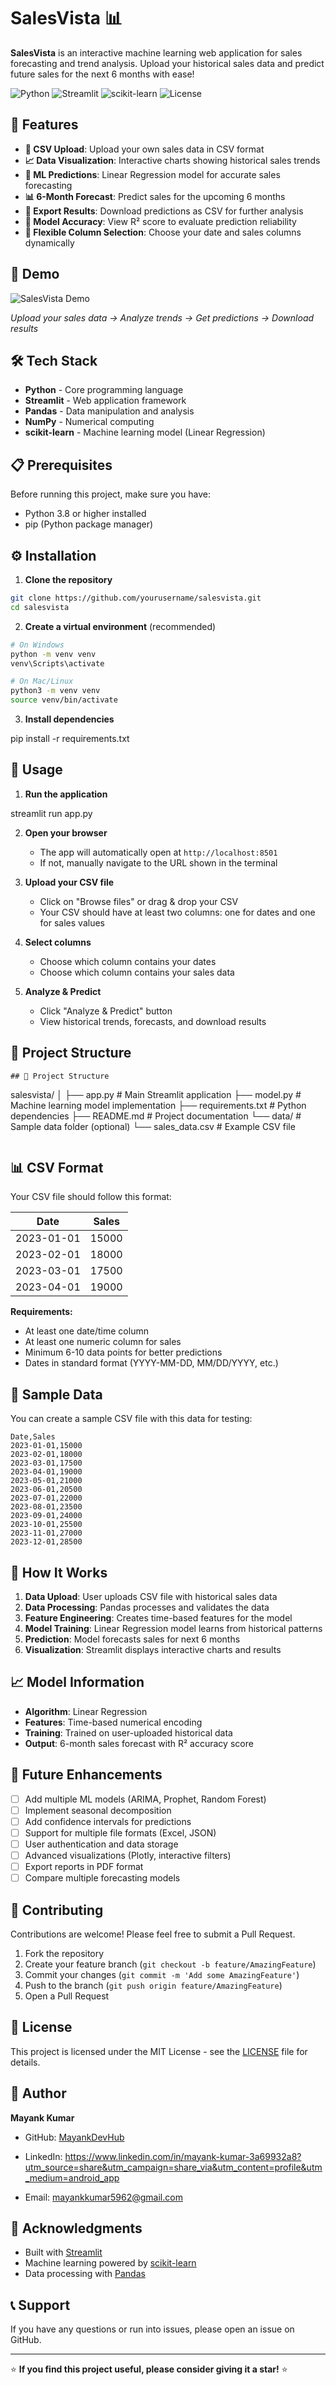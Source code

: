 # SalesVista 📊

**SalesVista** is an interactive machine learning web application for sales forecasting and trend analysis. Upload your historical sales data and predict future sales for the next 6 months with ease!

![Python](https://img.shields.io/badge/Python-3.8+-blue.svg)
![Streamlit](https://img.shields.io/badge/Streamlit-1.28+-red.svg)
![scikit-learn](https://img.shields.io/badge/scikit--learn-1.3+-orange.svg)
![License](https://img.shields.io/badge/License-MIT-green.svg)

## 🌟 Features

- **📁 CSV Upload**: Upload your own sales data in CSV format
- **📈 Data Visualization**: Interactive charts showing historical sales trends
- **🤖 ML Predictions**: Linear Regression model for accurate sales forecasting
- **📊 6-Month Forecast**: Predict sales for the upcoming 6 months
- **💾 Export Results**: Download predictions as CSV for further analysis
- **🎯 Model Accuracy**: View R² score to evaluate prediction reliability
- **🔧 Flexible Column Selection**: Choose your date and sales columns dynamically

## 🚀 Demo

![SalesVista Demo](https://via.placeholder.com/800x400?text=SalesVista+Demo+Screenshot)

*Upload your sales data → Analyze trends → Get predictions → Download results*

## 🛠️ Tech Stack

- **Python** - Core programming language
- **Streamlit** - Web application framework
- **Pandas** - Data manipulation and analysis
- **NumPy** - Numerical computing
- **scikit-learn** - Machine learning model (Linear Regression)

## 📋 Prerequisites

Before running this project, make sure you have:

- Python 3.8 or higher installed
- pip (Python package manager)

## ⚙️ Installation

1. **Clone the repository**
```bash
git clone https://github.com/yourusername/salesvista.git
cd salesvista
```

2. **Create a virtual environment** (recommended)
```bash
# On Windows
python -m venv venv
venv\Scripts\activate

# On Mac/Linux
python3 -m venv venv
source venv/bin/activate
```

3. **Install dependencies**

pip install -r requirements.txt


## 🎯 Usage

1. **Run the application**

streamlit run app.py


2. **Open your browser**
   - The app will automatically open at `http://localhost:8501`
   - If not, manually navigate to the URL shown in the terminal

3. **Upload your CSV file**
   - Click on "Browse files" or drag & drop your CSV
   - Your CSV should have at least two columns: one for dates and one for sales values

4. **Select columns**
   - Choose which column contains your dates
   - Choose which column contains your sales data

5. **Analyze & Predict**
   - Click "Analyze & Predict" button
   - View historical trends, forecasts, and download results

## 📁 Project Structure

```
## 📁 Project Structure
```
salesvista/
│
├── app.py                  # Main Streamlit application
├── model.py                # Machine learning model implementation
├── requirements.txt        # Python dependencies
├── README.md              # Project documentation
└── data/                  # Sample data folder (optional)
    └── sales_data.csv     # Example CSV file
```
```

## 📊 CSV Format

Your CSV file should follow this format:

| Date       | Sales |
|------------|-------|
| 2023-01-01 | 15000 |
| 2023-02-01 | 18000 |
| 2023-03-01 | 17500 |
| 2023-04-01 | 19000 |

**Requirements:**
- At least one date/time column
- At least one numeric column for sales
- Minimum 6-10 data points for better predictions
- Dates in standard format (YYYY-MM-DD, MM/DD/YYYY, etc.)

## 🧪 Sample Data

You can create a sample CSV file with this data for testing:

```csv
Date,Sales
2023-01-01,15000
2023-02-01,18000
2023-03-01,17500
2023-04-01,19000
2023-05-01,21000
2023-06-01,20500
2023-07-01,22000
2023-08-01,23500
2023-09-01,24000
2023-10-01,25500
2023-11-01,27000
2023-12-01,28500
```

## 🔮 How It Works

1. **Data Upload**: User uploads CSV file with historical sales data
2. **Data Processing**: Pandas processes and validates the data
3. **Feature Engineering**: Creates time-based features for the model
4. **Model Training**: Linear Regression model learns from historical patterns
5. **Prediction**: Model forecasts sales for next 6 months
6. **Visualization**: Streamlit displays interactive charts and results

## 📈 Model Information

- **Algorithm**: Linear Regression
- **Features**: Time-based numerical encoding
- **Training**: Trained on user-uploaded historical data
- **Output**: 6-month sales forecast with R² accuracy score

## 🚧 Future Enhancements

- [ ] Add multiple ML models (ARIMA, Prophet, Random Forest)
- [ ] Implement seasonal decomposition
- [ ] Add confidence intervals for predictions
- [ ] Support for multiple file formats (Excel, JSON)
- [ ] User authentication and data storage
- [ ] Advanced visualizations (Plotly, interactive filters)
- [ ] Export reports in PDF format
- [ ] Compare multiple forecasting models

## 🤝 Contributing

Contributions are welcome! Please feel free to submit a Pull Request.

1. Fork the repository
2. Create your feature branch (`git checkout -b feature/AmazingFeature`)
3. Commit your changes (`git commit -m 'Add some AmazingFeature'`)
4. Push to the branch (`git push origin feature/AmazingFeature`)
5. Open a Pull Request

## 📝 License

This project is licensed under the MIT License - see the [LICENSE](LICENSE) file for details.

## 👤 Author

**Mayank Kumar**
- GitHub: [MayankDevHub](https://github.com/MayankDevHub)

- LinkedIn: https://www.linkedin.com/in/mayank-kumar-3a69932a8?utm_source=share&utm_campaign=share_via&utm_content=profile&utm_medium=android_app

- Email: mayankkumar5962@gmail.com

## 🙏 Acknowledgments

- Built with [Streamlit](https://streamlit.io/)
- Machine learning powered by [scikit-learn](https://scikit-learn.org/)
- Data processing with [Pandas](https://pandas.pydata.org/)

## 📞 Support

If you have any questions or run into issues, please open an issue on GitHub.

---

⭐ **If you find this project useful, please consider giving it a star!** ⭐
